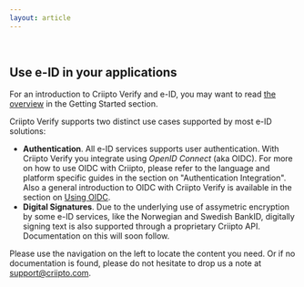 ```yaml
---
layout: article
---
```


&nbsp;

## Use e-ID in your applications

For an introduction to Criipto Verify and e-ID, you may want to read [the overview](/getting-started/overview) in the Getting Started section.

Criipto Verify supports two distinct use cases supported by most e-ID solutions:

- **Authentication**. All e-ID services supports user authentication. With Criipto Verify you integrate using *OpenID Connect* (aka OIDC). For more on how to use OIDC with Criipto, please refer to the language and platform specific guides in the section on "Authentication Integration". Also a general introduction to OIDC with Criipto Verify is available in the section on [Using OIDC](/getting-started/oidc-intro).
- **Digital Signatures**. Due to the underlying use of assymetric encryption by some e-ID services, like the Norwegian and Swedish BankID, digitally signing text is also supported through a proprietary Criipto API. Documentation on this will soon follow.

Please use the navigation on the left to locate the content you need. Or if no documentation is found, please do not hesitate to drop us a note at [support@criipto.com](mailto:support@criipto.com).
<br/>
<br/>
<br/>
<br/>
<br/>
<br/>
<br/>
<br/>
<br/>
<br/>
<br/>
<br/>

